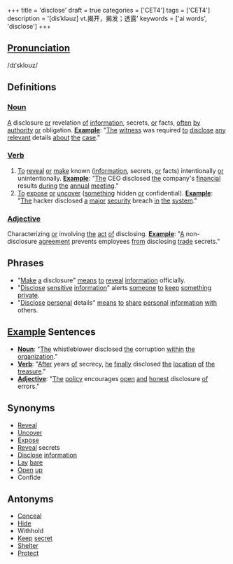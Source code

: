 +++
title = 'disclose'
draft = true
categories = ['CET4']
tags = ['CET4']
description = '[disˈkləuz] vt.揭开，揭发；透露'
keywords = ['ai words', 'disclose']
+++

## [Pronunciation](/en/post/pronunciation/)
/dɪˈskloʊz/

## Definitions
### [Noun](/en/post/noun/)
[A](/en/post/a/) disclosure [or](/en/post/or/) revelation [of](/en/post/of/) [information](/en/post/information/), secrets, [or](/en/post/or/) facts, [often](/en/post/often/) [by](/en/post/by/) [authority](/en/post/authority/) [or](/en/post/or/) obligation. **[Example](/en/post/example/)**: "[The](/en/post/the/) [witness](/en/post/witness/) was required [to](/en/post/to/) [disclose](/en/post/disclose/) [any](/en/post/any/) [relevant](/en/post/relevant/) details [about](/en/post/about/) [the](/en/post/the/) [case](/en/post/case/)."

### [Verb](/en/post/verb/)
1. [To](/en/post/to/) [reveal](/en/post/reveal/) [or](/en/post/or/) [make](/en/post/make/) known ([information](/en/post/information/), secrets, [or](/en/post/or/) facts) intentionally [or](/en/post/or/) unintentionally. **[Example](/en/post/example/)**: "[The](/en/post/the/) CEO disclosed [the](/en/post/the/) company's [financial](/en/post/financial/) results [during](/en/post/during/) [the](/en/post/the/) [annual](/en/post/annual/) [meeting](/en/post/meeting/)."
2. [To](/en/post/to/) [expose](/en/post/expose/) [or](/en/post/or/) [uncover](/en/post/uncover/) ([something](/en/post/something/) hidden [or](/en/post/or/) confidential). **[Example](/en/post/example/)**: "[The](/en/post/the/) hacker disclosed [a](/en/post/a/) [major](/en/post/major/) [security](/en/post/security/) breach [in](/en/post/in/) [the](/en/post/the/) [system](/en/post/system/)."

### [Adjective](/en/post/adjective/)
Characterizing [or](/en/post/or/) involving [the](/en/post/the/) [act](/en/post/act/) [of](/en/post/of/) disclosing. **[Example](/en/post/example/)**: "[A](/en/post/a/) non-disclosure [agreement](/en/post/agreement/) prevents employees [from](/en/post/from/) disclosing [trade](/en/post/trade/) secrets."

## Phrases
- "[Make](/en/post/make/) [a](/en/post/a/) disclosure" [means](/en/post/means/) [to](/en/post/to/) [reveal](/en/post/reveal/) [information](/en/post/information/) officially.
- "[Disclose](/en/post/disclose/) [sensitive](/en/post/sensitive/) [information](/en/post/information/)" alerts [someone](/en/post/someone/) [to](/en/post/to/) [keep](/en/post/keep/) [something](/en/post/something/) [private](/en/post/private/).
- "[Disclose](/en/post/disclose/) [personal](/en/post/personal/) details" [means](/en/post/means/) [to](/en/post/to/) [share](/en/post/share/) [personal](/en/post/personal/) [information](/en/post/information/) [with](/en/post/with/) others.

## [Example](/en/post/example/) Sentences
- **[Noun](/en/post/noun/)**: "[The](/en/post/the/) whistleblower disclosed [the](/en/post/the/) corruption [within](/en/post/within/) [the](/en/post/the/) [organization](/en/post/organization/)."
- **[Verb](/en/post/verb/)**: "[After](/en/post/after/) years [of](/en/post/of/) secrecy, [he](/en/post/he/) [finally](/en/post/finally/) disclosed [the](/en/post/the/) [location](/en/post/location/) [of](/en/post/of/) [the](/en/post/the/) [treasure](/en/post/treasure/)."
- **[Adjective](/en/post/adjective/)**: "[The](/en/post/the/) [policy](/en/post/policy/) encourages [open](/en/post/open/) [and](/en/post/and/) [honest](/en/post/honest/) disclosure [of](/en/post/of/) errors."

## Synonyms
- [Reveal](/en/post/reveal/)
- [Uncover](/en/post/uncover/)
- [Expose](/en/post/expose/)
- [Reveal](/en/post/reveal/) secrets
- [Disclose](/en/post/disclose/) [information](/en/post/information/)
- [Lay](/en/post/lay/) [bare](/en/post/bare/)
- [Open](/en/post/open/) [up](/en/post/up/)
- Confide

## Antonyms
- [Conceal](/en/post/conceal/)
- [Hide](/en/post/hide/)
- Withhold
- [Keep](/en/post/keep/) [secret](/en/post/secret/)
- [Shelter](/en/post/shelter/)
- [Protect](/en/post/protect/)
